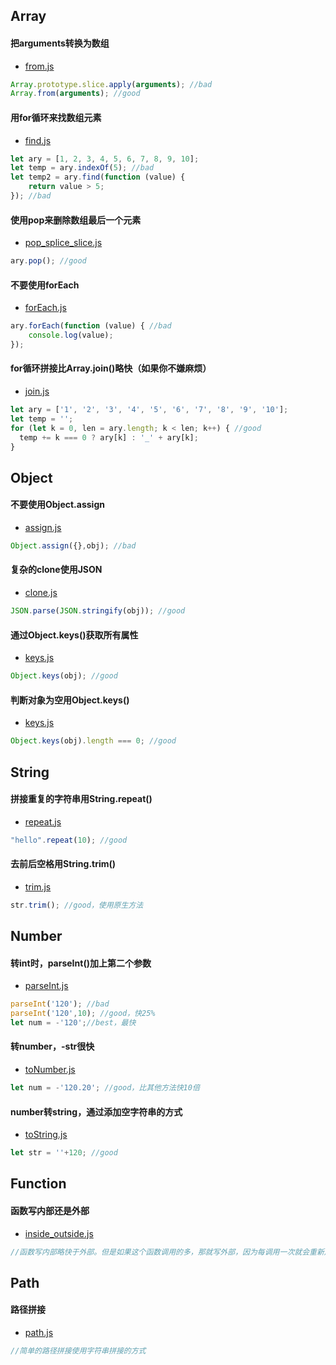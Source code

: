 ## Array
#### 把arguments转换为数组
- [from.js](./array/from.js)
``` javascript
Array.prototype.slice.apply(arguments); //bad
Array.from(arguments); //good
```
#### 用for循环来找数组元素
- [find.js](./array/find.js)
``` javascript
let ary = [1, 2, 3, 4, 5, 6, 7, 8, 9, 10];
let temp = ary.indexOf(5); //bad
let temp2 = ary.find(function (value) { 
    return value > 5;
}); //bad
```
#### 使用pop来删除数组最后一个元素
- [pop_splice_slice.js](./array/pop_splice_slice.js)
``` javascript
ary.pop(); //good
```
#### 不要使用forEach
- [forEach.js](./array/forEach.js)
``` javascript
ary.forEach(function (value) { //bad
    console.log(value);
});
```
#### for循环拼接比Array.join()略快（如果你不嫌麻烦）
- [join.js](./array/join.js)
``` javascript
let ary = ['1', '2', '3', '4', '5', '6', '7', '8', '9', '10'];
let temp = '';
for (let k = 0, len = ary.length; k < len; k++) { //good
  temp += k === 0 ? ary[k] : '_' + ary[k];
}
```
## Object
#### 不要使用Object.assign
- [assign.js](./object/assign.js)
``` javascript
Object.assign({},obj); //bad 
```
#### 复杂的clone使用JSON
- [clone.js](./object/clone.js)
``` javascript
JSON.parse(JSON.stringify(obj)); //good
```
#### 通过Object.keys()获取所有属性
- [keys.js](./object/keys.js)
``` javascript
Object.keys(obj); //good
```
#### 判断对象为空用Object.keys()
- [keys.js](./object/keys.js)
``` javascript
Object.keys(obj).length === 0; //good
```

## String
#### 拼接重复的字符串用String.repeat()
- [repeat.js](./string/repeat.js)
``` javascript
"hello".repeat(10); //good
```
#### 去前后空格用String.trim()
- [trim.js](./string/trim.js)
``` javascript
str.trim(); //good，使用原生方法
```
## Number
#### 转int时，parseInt()加上第二个参数
- [parseInt.js](./number/parseInt.js)
``` javascript
parseInt('120'); //bad
parseInt('120',10); //good，快25%
let num = -'120';//best，最快
```
#### 转number，-str很快
- [toNumber.js](./number/toNumber.js)
``` javascript
let num = -'120.20'; //good，比其他方法快10倍
```
#### number转string，通过添加空字符串的方式
- [toString.js](./number/toString.js)
``` javascript
let str = ''+120; //good
```

## Function
#### 函数写内部还是外部
- [inside_outside.js](./function/inside_outside.js)
``` javascript
//函数写内部略快于外部。但是如果这个函数调用的多，那就写外部，因为每调用一次就会重新声明一遍。
```

## Path
#### 路径拼接
- [path.js](./node/path.js)
``` javascript
//简单的路径拼接使用字符串拼接的方式
```

